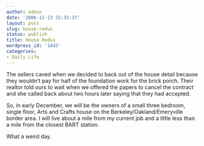 ```yaml
---
author: admin
date: '2006-11-13 15:35:37'
layout: post
slug: house-redux
status: publish
title: House Redux
wordpress_id: '1445'
categories:
- Daily Life
---
```

The sellers caved when we decided to back out of the house detail because they wouldn't pay for half of the foundation work for the brick porch. Their realtor told ours to wait when we offered the papers to cancel the contract and she called back about two hours later saying that they had accepted.

So, in early December, we will be the owners of a small three bedroom, single floor, Arts and Crafts house on the Berkeley/Oakland/Emeryville border area. I will live about a mile from my current job and a little less than a mile from the closest BART station.

What a weird day.
